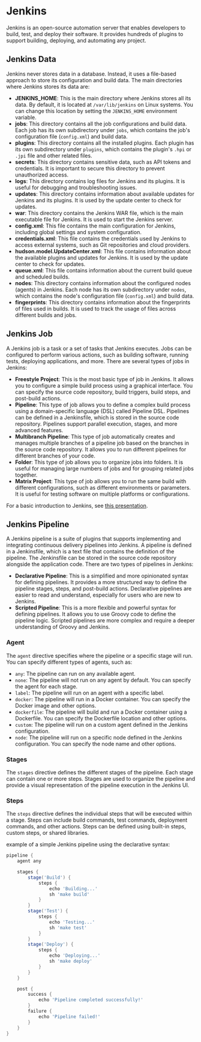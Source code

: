# Jenkins

Jenkins is an open-source automation server that enables developers to build, test, and deploy their software. It provides hundreds of plugins to support building, deploying, and automating any project.

## Jenkins Data

Jenkins never stores data in a database. Instead, it uses a file-based approach to store its configuration and build data. The main directories where Jenkins stores its data are:

- **JENKINS_HOME**: This is the main directory where Jenkins stores all its data. By default, it is located at `/var/lib/jenkins` on Linux systems. You can change this location by setting the `JENKINS_HOME` environment variable.
- **jobs**: This directory contains all the job configurations and build data. Each job has its own subdirectory under `jobs`, which contains the job's configuration file (`config.xml`) and build data.
- **plugins**: This directory contains all the installed plugins. Each plugin has its own subdirectory under `plugins`, which contains the plugin's `.hpi` or `.jpi` file and other related files.
- **secrets**: This directory contains sensitive data, such as API tokens and credentials. It is important to secure this directory to prevent unauthorized access.
- **logs**: This directory contains log files for Jenkins and its plugins. It is useful for debugging and troubleshooting issues.
- **updates**: This directory contains information about available updates for Jenkins and its plugins. It is used by the update center to check for updates.
- **war**: This directory contains the Jenkins WAR file, which is the main executable file for Jenkins. It is used to start the Jenkins server.
- **config.xml**: This file contains the main configuration for Jenkins, including global settings and system configuration.
- **credentials.xml**: This file contains the credentials used by Jenkins to access external systems, such as Git repositories and cloud providers.
- **hudson.model.UpdateCenter.xml**: This file contains information about the available plugins and updates for Jenkins. It is used by the update center to check for updates.
- **queue.xml**: This file contains information about the current build queue and scheduled builds.
- **nodes**: This directory contains information about the configured nodes (agents) in Jenkins. Each node has its own subdirectory under `nodes`, which contains the node's configuration file (`config.xml`) and build data.
- **fingerprints**: This directory contains information about the fingerprints of files used in builds. It is used to track the usage of files across different builds and jobs.

## Jenkins Job

A Jenkins job is a task or a set of tasks that Jenkins executes. Jobs can be configured to perform various actions, such as building software, running tests, deploying applications, and more. There are several types of jobs in Jenkins:

- **Freestyle Project**: This is the most basic type of job in Jenkins. It allows you to configure a simple build process using a graphical interface. You can specify the source code repository, build triggers, build steps, and post-build actions.
- **Pipeline**: This type of job allows you to define a complex build process using a domain-specific language (DSL) called Pipeline DSL. Pipelines can be defined in a Jenkinsfile, which is stored in the source code repository. Pipelines support parallel execution, stages, and more advanced features.
- **Multibranch Pipeline**: This type of job automatically creates and manages multiple branches of a pipeline job based on the branches in the source code repository. It allows you to run different pipelines for different branches of your code.
- **Folder**: This type of job allows you to organize jobs into folders. It is useful for managing large numbers of jobs and for grouping related jobs together.
- **Matrix Project**: This type of job allows you to run the same build with different configurations, such as different environments or parameters. It is useful for testing software on multiple platforms or configurations.

For a basic introduction to Jenkins, see [this presentation](https://docs.google.com/presentation/d/1JhqKkc7L9NOxSxnYHKlOHaPt7isbKcLfO-IU4QscEGk/edit?slide=id.g12ada718bc4_0_58#slide=id.g12ada718bc4_0_58).

## Jenkins Pipeline

A Jenkins pipeline is a suite of plugins that supports implementing and integrating continuous delivery pipelines into Jenkins. A pipeline is defined in a Jenkinsfile, which is a text file that contains the definition of the pipeline. The Jenkinsfile can be stored in the source code repository alongside the application code.
There are two types of pipelines in Jenkins:

- **Declarative Pipeline**: This is a simplified and more opinionated syntax for defining pipelines. It provides a more structured way to define the pipeline stages, steps, and post-build actions. Declarative pipelines are easier to read and understand, especially for users who are new to Jenkins.
- **Scripted Pipeline**: This is a more flexible and powerful syntax for defining pipelines. It allows you to use Groovy code to define the pipeline logic. Scripted pipelines are more complex and require a deeper understanding of Groovy and Jenkins.

### Agent

The `agent` directive specifies where the pipeline or a specific stage will run. You can specify different types of agents, such as:

- `any`: The pipeline can run on any available agent.
- `none`: The pipeline will not run on any agent by default. You can specify the agent for each stage.
- `label`: The pipeline will run on an agent with a specific label.
- `docker`: The pipeline will run in a Docker container. You can specify the Docker image and other options.
- `dockerfile`: The pipeline will build and run a Docker container using a Dockerfile. You can specify the Dockerfile location and other options.
- `custom`: The pipeline will run on a custom agent defined in the Jenkins configuration.
- `node`: The pipeline will run on a specific node defined in the Jenkins configuration. You can specify the node name and other options.

### Stages

The `stages` directive defines the different stages of the pipeline. Each stage can contain one or more steps. Stages are used to organize the pipeline and provide a visual representation of the pipeline execution in the Jenkins UI.

### Steps

The `steps` directive defines the individual steps that will be executed within a stage. Steps can include build commands, test commands, deployment commands, and other actions. Steps can be defined using built-in steps, custom steps, or shared libraries.

example of a simple Jenkins pipeline using the declarative syntax:

```groovy
pipeline {
    agent any

    stages {
        stage('Build') {
            steps {
                echo 'Building...'
                sh 'make build'
            }
        }
        stage('Test') {
            steps {
                echo 'Testing...'
                sh 'make test'
            }
        }
        stage('Deploy') {
            steps {
                echo 'Deploying...'
                sh 'make deploy'
            }
        }
    }

    post {
        success {
            echo 'Pipeline completed successfully!'
        }
        failure {
            echo 'Pipeline failed!'
        }
    }
}
```
